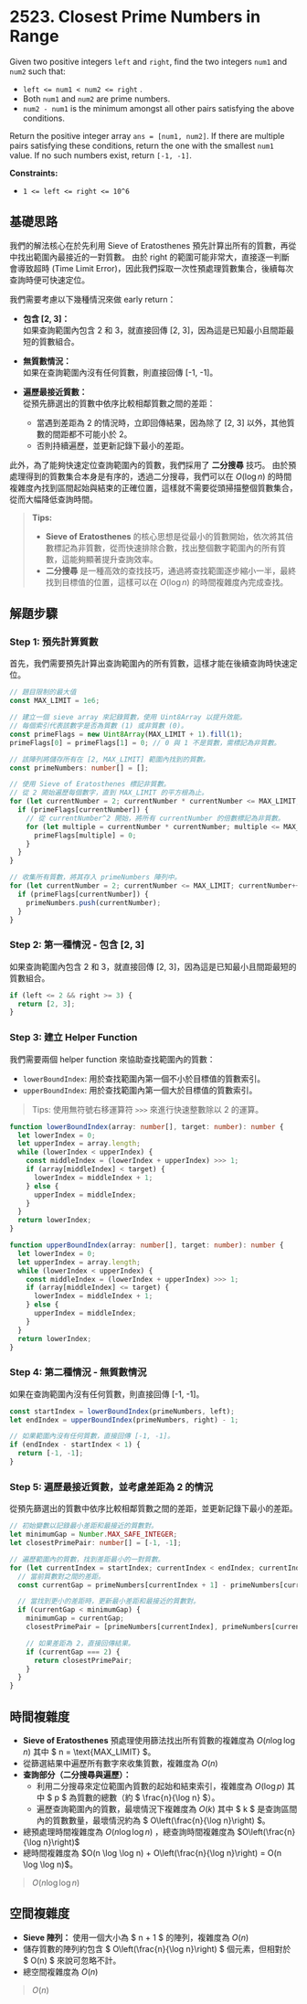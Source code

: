 # 2523. Closest Prime Numbers in Range

Given two positive integers `left` and `right`, find the two integers `num1` and `num2` such that:

- `left <= num1 < num2 <= right` .
- Both `num1` and `num2` are prime numbers.
- `num2 - num1` is the minimum amongst all other pairs satisfying the above conditions.

Return the positive integer array `ans = [num1, num2]`. 
If there are multiple pairs satisfying these conditions, return the one with the smallest `num1` value. 
If no such numbers exist, return `[-1, -1]`.

**Constraints:**

- `1 <= left <= right <= 10^6`

## 基礎思路

我們的解法核心在於先利用 Sieve of Eratosthenes 預先計算出所有的質數，再從中找出範圍內最接近的一對質數。
由於 right 的範圍可能非常大，直接逐一判斷會導致超時 (Time Limit Error)，因此我們採取一次性預處理質數集合，後續每次查詢時便可快速定位。

我們需要考慮以下幾種情況來做 early return：

- **包含 [2, 3]：**  
  如果查詢範圍內包含 2 和 3，就直接回傳 [2, 3]，因為這是已知最小且間距最短的質數組合。

- **無質數情況：**  
  如果在查詢範圍內沒有任何質數，則直接回傳 [-1, -1]。

- **遍歷最接近質數：**  
  從預先篩選出的質數中依序比較相鄰質數之間的差距：
    - 當遇到差距為 2 的情況時，立即回傳結果，因為除了 [2, 3] 以外，其他質數的間距都不可能小於 2。
    - 否則持續遍歷，並更新記錄下最小的差距。

此外，為了能夠快速定位查詢範圍內的質數，我們採用了 **二分搜尋** 技巧。
由於預處理得到的質數集合本身是有序的，透過二分搜尋，我們可以在 $O(\log n)$ 的時間複雜度內找到區間起始與結束的正確位置，這樣就不需要從頭掃描整個質數集合，從而大幅降低查詢時間。

> **Tips:**  
> - **Sieve of Eratosthenes** 的核心思想是從最小的質數開始，依次將其倍數標記為非質數，從而快速排除合數，找出整個數字範圍內的所有質數，這能夠顯著提升查詢效率。
> - **二分搜尋** 是一種高效的查找技巧，通過將查找範圍逐步縮小一半，最終找到目標值的位置，這樣可以在 $O(\log n)$ 的時間複雜度內完成查找。

## 解題步驟

### Step 1: 預先計算質數

首先，我們需要預先計算出查詢範圍內的所有質數，這樣才能在後續查詢時快速定位。

```typescript
// 題目限制的最大值
const MAX_LIMIT = 1e6;

// 建立一個 sieve array 來記錄質數，使用 Uint8Array 以提升效能。
// 每個索引代表該數字是否為質數 (1) 或非質數 (0)。
const primeFlags = new Uint8Array(MAX_LIMIT + 1).fill(1);
primeFlags[0] = primeFlags[1] = 0; // 0 與 1 不是質數，需標記為非質數。

// 該陣列將儲存所有在 [2, MAX_LIMIT] 範圍內找到的質數。
const primeNumbers: number[] = [];

// 使用 Sieve of Eratosthenes 標記非質數。
// 從 2 開始遍歷每個數字，直到 MAX_LIMIT 的平方根為止。
for (let currentNumber = 2; currentNumber * currentNumber <= MAX_LIMIT; currentNumber++) {
  if (primeFlags[currentNumber]) {
    // 從 currentNumber^2 開始，將所有 currentNumber 的倍數標記為非質數。
    for (let multiple = currentNumber * currentNumber; multiple <= MAX_LIMIT; multiple += currentNumber) {
      primeFlags[multiple] = 0;
    }
  }
}

// 收集所有質數，將其存入 primeNumbers 陣列中。
for (let currentNumber = 2; currentNumber <= MAX_LIMIT; currentNumber++) {
  if (primeFlags[currentNumber]) {
    primeNumbers.push(currentNumber);
  }
}
```

### Step 2: 第一種情況 - 包含 [2, 3]

如果查詢範圍內包含 2 和 3，就直接回傳 [2, 3]，因為這是已知最小且間距最短的質數組合。

```typescript
if (left <= 2 && right >= 3) {
  return [2, 3];
}
```

### Step 3: 建立 Helper Function

我們需要兩個 helper function 來協助查找範圍內的質數：
- `lowerBoundIndex`: 用於查找範圍內第一個不小於目標值的質數索引。
- `upperBoundIndex`: 用於查找範圍內第一個大於目標值的質數索引。

> Tips:
> 使用無符號右移運算符 `>>>` 來進行快速整數除以 2 的運算。

```typescript
function lowerBoundIndex(array: number[], target: number): number {
  let lowerIndex = 0;
  let upperIndex = array.length;
  while (lowerIndex < upperIndex) {
    const middleIndex = (lowerIndex + upperIndex) >>> 1;
    if (array[middleIndex] < target) {
      lowerIndex = middleIndex + 1;
    } else {
      upperIndex = middleIndex;
    }
  }
  return lowerIndex;
}

function upperBoundIndex(array: number[], target: number): number {
  let lowerIndex = 0;
  let upperIndex = array.length;
  while (lowerIndex < upperIndex) {
    const middleIndex = (lowerIndex + upperIndex) >>> 1;
    if (array[middleIndex] <= target) {
      lowerIndex = middleIndex + 1;
    } else {
      upperIndex = middleIndex;
    }
  }
  return lowerIndex;
}
```

### Step 4: 第二種情況 - 無質數情況

如果在查詢範圍內沒有任何質數，則直接回傳 [-1, -1]。

```typescript
const startIndex = lowerBoundIndex(primeNumbers, left);
let endIndex = upperBoundIndex(primeNumbers, right) - 1;

// 如果範圍內沒有任何質數，直接回傳 [-1, -1]。
if (endIndex - startIndex < 1) {
  return [-1, -1];
}
```

### Step 5: 遍歷最接近質數，並考慮差距為 2 的情況

從預先篩選出的質數中依序比較相鄰質數之間的差距，並更新記錄下最小的差距。

```typescript
// 初始變數以記錄最小差距和最接近的質數對。
let minimumGap = Number.MAX_SAFE_INTEGER;
let closestPrimePair: number[] = [-1, -1];

// 遍歷範圍內的質數，找到差距最小的一對質數。
for (let currentIndex = startIndex; currentIndex < endIndex; currentIndex++) {
  // 當前質數對之間的差距。
  const currentGap = primeNumbers[currentIndex + 1] - primeNumbers[currentIndex];

  // 當找到更小的差距時，更新最小差距和最接近的質數對。
  if (currentGap < minimumGap) {
    minimumGap = currentGap;
    closestPrimePair = [primeNumbers[currentIndex], primeNumbers[currentIndex + 1]];

    // 如果差距為 2，直接回傳結果。
    if (currentGap === 2) {
      return closestPrimePair;
    }
  }
}
```

## 時間複雜度

- **Sieve of Eratosthenes** 預處理使用篩法找出所有質數的複雜度為 $O(n \log \log n)$ 其中 $ n = \text{MAX_LIMIT} $。
-  從篩選結果中遍歷所有數字來收集質數，複雜度為 $O(n)$
- **查詢部分（二分搜尋與遍歷）：**
    - 利用二分搜尋來定位範圍內質數的起始和結束索引，複雜度為 $O(\log p)$ 其中 $ p $ 為質數的總數（約 $ \frac{n}{\log n} $）。
    - 遍歷查詢範圍內的質數，最壞情況下複雜度為 $O(k)$ 其中 $ k $ 是查詢區間內的質數數量，最壞情況約為 $ O\left(\frac{n}{\log n}\right) $。
- 總預處理時間複雜度為 $O(n \log \log n)$ ，總查詢時間複雜度為 $O\left(\frac{n}{\log n}\right)$
- 總時間複雜度為 $O(n \log \log n) + O\left(\frac{n}{\log n}\right) = O(n \log \log n)$。

> $O(n \log \log n)$

## 空間複雜度

- **Sieve 陣列：** 使用一個大小為 $ n + 1 $ 的陣列，複雜度為 $O(n)$
- 儲存質數的陣列約包含 $ O\left(\frac{n}{\log n}\right) $ 個元素，但相對於 $ O(n) $ 來說可忽略不計。
- 總空間複雜度為 $O(n)$

> $O(n)$

